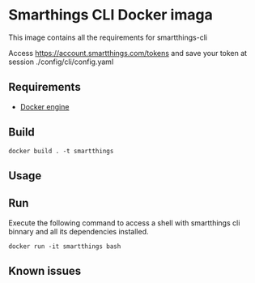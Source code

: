 # Smarthings CLI Docker imaga

This image contains all the requirements for smartthings-cli

Access https://account.smartthings.com/tokens and save your token at session ./config/cli/config.yaml

## Requirements
 - [Docker engine](https://www.docker.com/get-started)
 
## Build
```console
docker build . -t smartthings
```

## Usage

## Run
Execute the following command to access a shell with smartthings cli binnary and all its dependencies installed.

```console
docker run -it smartthings bash
```

## Known issues

